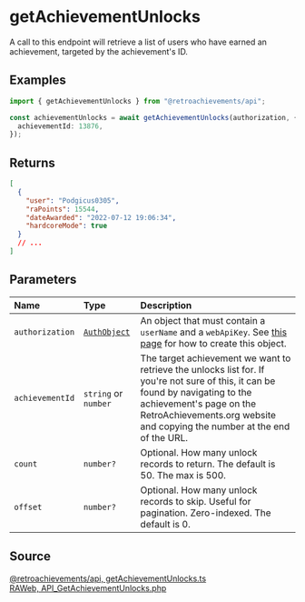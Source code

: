 # getAchievementUnlocks

A call to this endpoint will retrieve a list of users who have earned an achievement, targeted by the achievement's ID.

## Examples

```ts
import { getAchievementUnlocks } from "@retroachievements/api";

const achievementUnlocks = await getAchievementUnlocks(authorization, {
  achievementId: 13876,
});
```

## Returns

```json
[
  {
    "user": "Podgicus0305",
    "raPoints": 15544,
    "dateAwarded": "2022-07-12 19:06:34",
    "hardcoreMode": true
  }
  // ...
]
```

## Parameters

| Name            | Type                                        | Description                                                                                                                                                                                                                             |
| :-------------- | :------------------------------------------ | :-------------------------------------------------------------------------------------------------------------------------------------------------------------------------------------------------------------------------------------- |
| `authorization` | [`AuthObject`](/v1/data-models/auth-object) | An object that must contain a `userName` and a `webApiKey`. See [this page](/getting-started) for how to create this object.                                                                                                            |
| `achievementId` | `string` or `number`                        | The target achievement we want to retrieve the unlocks list for. If you're not sure of this, it can be found by navigating to the achievement's page on the RetroAchievements.org website and copying the number at the end of the URL. |
| `count`         | `number?`                                   | Optional. How many unlock records to return. The default is 50. The max is 500.                                                                                                                                                         |
| `offset`        | `number?`                                   | Optional. How many unlock records to skip. Useful for pagination. Zero-indexed. The default is 0.                                                                                                                                       |

## Source

[@retroachievements/api, getAchievementUnlocks.ts](https://github.dev/RetroAchievements/api-js/blob/main/src/achievement/getAchievementUnlocks.ts)  
[RAWeb, API_GetAchievementUnlocks.php](https://github.dev/RetroAchievements/RAWeb/blob/master/public/API/API_GetAchievementUnlocks.php)
